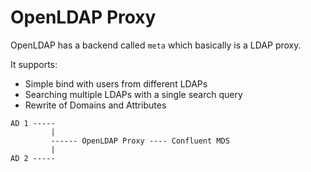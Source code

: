 # OpenLDAP Proxy

OpenLDAP has a backend called `meta` which basically is a LDAP proxy.

It supports:

* Simple bind with users from different LDAPs
* Searching multiple LDAPs with a single search query
* Rewrite of Domains and Attributes

````
AD 1 ----- 
         |
         ------ OpenLDAP Proxy ---- Confluent MDS 
         |
AD 2 -----
````
